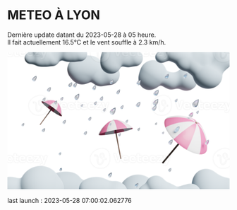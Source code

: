 # METEO À LYON

Dernière update datant du 2023-05-28 à 05 heure.  
Il fait actuellement 16.5°C et le vent souffle à 2.3 km/h.      

![](./.github/rain.png)

last launch : 2023-05-28 07:00:02.062776
